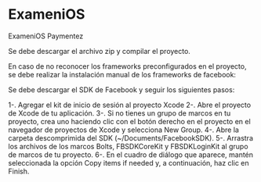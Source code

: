 # ExameniOS
ExameniOS Paymentez

Se debe descargar el archivo zip y compilar el proyecto.

En caso de no reconocer los frameworks preconfigurados en el proyecto, se debe realizar la instalación manual de los frameworks de facebook:

Se debe descargar el SDK de Facebook y seguir los siguientes pasos:

1-. Agregar el kit de inicio de sesión al proyecto Xcode 2-. Abre el proyecto de Xcode de tu aplicación. 3-. Si no tienes un grupo de marcos en tu proyecto, crea uno haciendo clic con el botón derecho en el proyecto en el navegador de proyectos de Xcode y selecciona New Group. 4-. Abre la carpeta descomprimida del SDK (~/Documents/FacebookSDK). 5-. Arrastra los archivos de los marcos Bolts, FBSDKCoreKit y FBSDKLoginKit al grupo de marcos de tu proyecto. 6-. En el cuadro de diálogo que aparece, mantén seleccionada la opción Copy items if needed y, a continuación, haz clic en Finish.
